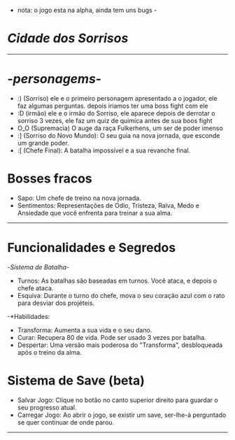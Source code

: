 - nota: o jogo esta na alpha, ainda tem uns bugs -

# *Cidade dos Sorrisos*

------------------------------------------------------------------------------------------------------------------------------------------------

 #   -*personagems*-

* :) (Sorriso) ele e o primeiro personagem apresentado a o jogador, ele faz algumas perguntas. depois iriamos ter uma boss fight com ele
* :D (irmão) ele e o irmão do Sorriso, ele aparece depois de derrotar o sorriso 3 vezes, ele faz um quiz de quimica antes de sua boos fight
* O_O (Supremacia) O auge da raça Fulkerhens, um ser de poder imenso
* :]  (Sorriso do Novo Mundo): O seu guia na nova jornada, que esconde um grande poder.
* :[  (Chefe Final): A batalha impossível e a sua revanche final.

# Bosses fracos

* Sapo: Um chefe de treino na nova jornada.
* Sentimentos: Representações de Odio, Tristeza, Raiva, Medo e Ansiedade que você enfrenta para treinar a sua alma.

------------------------------------------------------------------------------------------------------------------------------------------------

# Funcionalidades e Segredos

-*Sistema de Batalha*-

* Turnos: As batalhas são baseadas em turnos. Você ataca, e depois o chefe ataca.
* Esquiva: Durante o turno do chefe, mova o seu coração azul com o rato para desviar dos projéteis.

-*Habilidades:

* Transforma: Aumenta a sua vida e o seu dano.
* Curar: Recupera 80 de vida. Pode ser usado 3 vezes por batalha.
* Despertar: Uma versão mais poderosa do "Transforma", desbloqueada após o treino da alma.


# Sistema de Save (beta)

* Salvar Jogo: Clique no botão no canto superior direito para guardar o seu progresso atual.
* Carregar Jogo: Ao abrir o jogo, se existir um save, ser-lhe-á perguntado se quer continuar de onde parou.

--------------------------------------------------------------------------------------------------------------------------------------------------------------------------